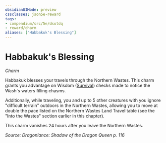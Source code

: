```yaml
---
obsidianUIMode: preview
cssclasses: json5e-reward
tags:
- compendium/src/5e/dsotdq
- reward/charm
aliases: ["Habbakuk's Blessing"]
---
```

# Habbakuk's Blessing
*Charm*  

Habbakuk blesses your travels through the Northern Wastes. This charm grants you advantage on Wisdom ([Survival](/2-Mechanics/CLI/rules/skills.md#Survival)) checks made to notice the Wash's waters filling chasms.

Additionally, while traveling, you and up to 5 other creatures with you ignore "difficult terrain" outdoors in the Northern Wastes, allowing you to move at double the pace listed on the Northern Wastes Land Travel table (see the "Into the Wastes" section earlier in this chapter).

This charm vanishes 24 hours after you leave the Northern Wastes.

*Source: Dragonlance: Shadow of the Dragon Queen p. 116*